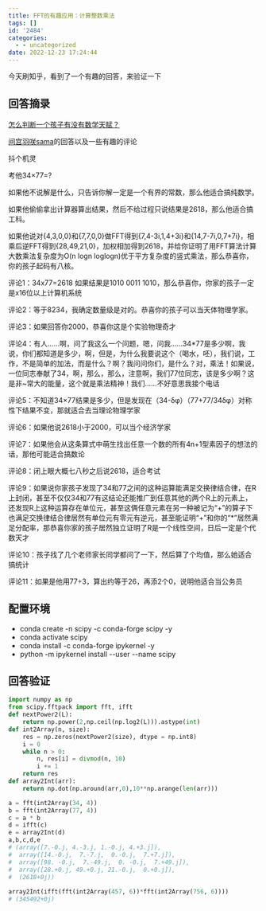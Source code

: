 ```yaml
---
title: FFT的有趣应用：计算整数乘法
tags: []
id: '2484'
categories:
  - - uncategorized
date: 2022-12-23 17:24:44
---
```


今天刷知乎，看到了一个有趣的回答，来验证一下

## 回答摘录

[怎么判断一个孩子有没有数学天赋？](https://www.zhihu.com/question/543229591/answer/2760302705)

[间宫羽咲sama](https://www.zhihu.com/people/jian-gong-yu-xiao-sama)的回答以及一些有趣的评论

抖个机灵

考他34×77=?

如果他不说解是什么，只告诉你解一定是一个有界的常数，那么他适合搞纯数学。

如果他偷偷拿出计算器算出结果，然后不给过程只说结果是2618，那么他适合搞工科。

如果他说对{4,3,0,0}和{7,7,0,0}做FFT得到{7,4-3i,1,4+3i}和{14,7-7i,0,7+7i}，相乘后逆FFT得到{28,49,21,0}，加权相加得到2618，并给你证明了用FFT算法计算大数乘法复杂度为O(n logn loglogn)优于平方复杂度的竖式乘法，那么恭喜你，你的孩子起码有八核。

评论1：34x77=2618 如果结果是1010 0011 1010，那么恭喜你，你家的孩子一定是x16位以上计算机系统

评论2：等于8234，我确定数量级是对的。恭喜你的孩子可以当天体物理学家。

评论3：如果回答你2000，恭喜你这是个实验物理奇才

评论4：有人……啊，问了我这么一个问题，嗯，问我……34\*77是多少啊，我说，你们都知道是多少，啊，但是，为什么我要说这个（喝水，呸），我们说，工作，不是简单的加法，而是什么？啊？我问问你们，是什么？对，乘法！如果说，一位同志奉献了34，啊，那么，那么，注意啊，我们77位同志，该是多少啊？这是非~常大的能量，这个就是乘法精神！我们……不好意思我接个电话

评论5：不知道34×77结果是多少，但是发现在（34-δφ）（77+77/34δφ）对称性下结果不变，那就适合去当理论物理学家

评论6：如果他说2618小于2000，可以当个经济学家

评论7：如果他会从这条算式中萌生找出任意一个数的所有4n+1型素因子的想法的话，那他可能适合搞数论

评论8：闭上眼大概七八秒之后说2618，适合考试

评论9：如果说你家孩子发现了34和77之间的这种运算能满足交换律结合律，在R上封闭，甚至不仅仅34和77有这结论还能推广到任意其他的两个R上的元素上，还发现R上这种运算存在单位元，甚至这俩任意元素在另一种被记为“+”的算子下也满足交换律结合律居然有单位元有零元有逆元，甚至能证明“+”和你的“\*”居然满足分配率，那恭喜你家的孩子居然独立证明了R是一个线性空间，日后一定是个代数天才

评论10：孩子找了几个老师家长同学都问了一下，然后算了个均值，那么她适合搞统计

评论11：如果是他用77÷3，算出约等于26，再添2个0，说明他适合当公务员

## 配置环境

*   conda create -n scipy -c conda-forge scipy -y
*   conda activate scipy
*   conda install -c conda-forge ipykernel -y
*   python -m ipykernel install --user --name scipy

## 回答验证

```python
import numpy as np
from scipy.fftpack import fft, ifft
def nextPower2(L):
    return np.power(2,np.ceil(np.log2(L))).astype(int)
def int2Array(n, size):
    res = np.zeros(nextPower2(size), dtype = np.int8)
    i = 0
    while n > 0:
        n, res[i] = divmod(n, 10)
        i += 1
    return res
def array2Int(arr):
    return np.dot(np.around(arr,0),10**np.arange(len(arr)))
```

```python
a = fft(int2Array(34, 4))
b = fft(int2Array(77, 4))
c = a * b
d = ifft(c)
e = array2Int(d)
a,b,c,d,e
# (array([7.-0.j, 4.-3.j, 1.-0.j, 4.+3.j]),
#  array([14.-0.j,  7.-7.j,  0.-0.j,  7.+7.j]),
#  array([98. -0.j,  7.-49.j,  0. -0.j,  7.+49.j]),
#  array([28.+0.j, 49.+0.j, 21.-0.j,  0.+0.j]),
#  (2618+0j))
 
array2Int(ifft(fft(int2Array(457, 6))*fft(int2Array(756, 6))))
# (345492+0j)
```